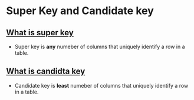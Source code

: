 # Super Key and Candidate key

## [What is super key](https://youtu.be/ztHopE5Wnpc?si=08dUJO5g-oIjnOQM&t=12737)
- Super key is **any** numeber of columns that uniquely identify a row in a table.

## [What is candidta key](https://youtu.be/ztHopE5Wnpc?si=AItKoWyTX2eDJ8FE&t=13257)

- Candidate key is **least** numeber of columns that uniquely identify a row in a table.